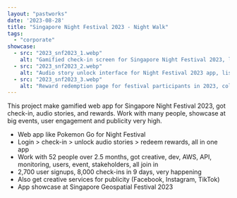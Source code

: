 ```yaml
---
layout: "pastworks"
date: '2023-08-28'
title: "Singapore Night Festival 2023 - Night Walk"
tags:
  - "corporate"
showcase:
  - src: "2023_snf2023_1.webp"
    alt: "Gamified check-in screen for Singapore Night Festival 2023, like Pokemon Go sia."
  - src: "2023_snf2023_2.webp"
    alt: "Audio story unlock interface for Night Festival 2023 app, listen and enjoy lah."
  - src: "2023_snf2023_3.webp"
    alt: "Reward redemption page for festival participants in 2023, collect reward steady."
---
```

This project make gamified web app for Singapore Night Festival 2023, got check-in, audio stories, and rewards. Work with many people, showcase at big events, user engagement and publicity very high.

- Web app like Pokemon Go for Night Festival
- Login > check-in > unlock audio stories > redeem rewards, all in one app
- Work with 52 people over 2.5 months, got creative, dev, AWS, API, monitoring, users, event, stakeholders, all join in
- 2,700 user signups, 8,000 check-ins in 9 days, very happening
- Also get creative services for publicity (Facebook, Instagram, TikTok)
- App showcase at Singapore Geospatial Festival 2023
